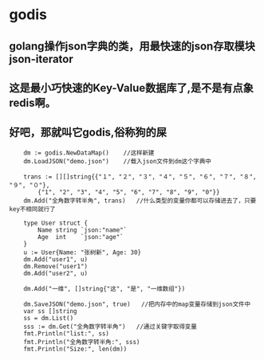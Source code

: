 # godis
## golang操作json字典的类，用最快速的json存取模块json-iterator
## 这是最小巧快速的Key-Value数据库了,是不是有点象redis啊。
## 好吧，那就叫它godis,俗称狗的屎

```
	dm := godis.NewDataMap()    //这样新建
	dm.LoadJSON("demo.json")    //载入json文件到dm这个字典中

	trans := [][]string{{"１", "２", "３", "４", "５", "６", "７", "８", "９", "０"},
		{"1", "2", "3", "4", "5", "6", "7", "8", "9", "0"}}
	dm.Add("全角数字转半角", trans)   //什么类型的变量你都可以存储进去了，只要key不相同就行了

	type User struct {
		Name string `json:"name"`
		Age  int    `json:"age"`
	}
	u := User{Name: "张树新", Age: 30}
	dm.Add("user1", u)
	dm.Remove("user1")
	dm.Add("user2", u)

	dm.Add("一维", []string{"这", "是", "一维数组"})

	dm.SaveJSON("demo.json", true)   //把内存中的map变量存储到json文件中
	var ss []string
	ss = dm.List()
	sss := dm.Get("全角数字转半角")   //通过关键字取得变量
	fmt.Println("list:", ss)
	fmt.Println("全角数字转半角:", sss)
	fmt.Println("Size:", len(dm))
```
